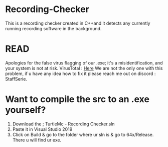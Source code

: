 # Recording-Checker
This is a recording checker created in C++and it detects any currently running recording software in the background.

# READ 
Apologies for the false virus flagging of our .exe; it's a misidentification, and your system is not at risk. 
VirusTotal : 
[Here](https://www.virustotal.com/gui/file/e7cc8d14a45dcb08345c828cc3c2b8a8f532e363819ee693d650d44ffabfe1f2?nocache=1)
We are not the only one with this problem, if u have any idea how to fix it please reach me out on discord : StaffSerie. 


# Want to compile the src to an .exe yourself? 
1. Download the ; TurtleMc - Recording Checker.sln
2. Paste it in Visual Studio 2019
3. Click on Build & go to the folder where ur sln is & go to 64x/Release. There u will find ur exe.
